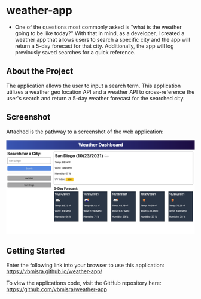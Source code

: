 # weather-app
* One of the questions most commonly asked is "what is the weather going to be like today?" With that in mind, as a developer, I created a weather app that allows users to search a specific city and the app will return a 5-day forecast for that city. Additionally, the app will log previously saved searches for a quick reference.

## About the Project
The application allows the user to input a search term. This application utilizes a weather geo location API and a weather API to cross-reference the user's search and return a 5-day weather forecast for the searched city.

## Screenshot
Attached is the pathway to a screenshot of the web application:

![image info](./weather-app-screenshot.png)

## Getting Started

Enter the following link into your browser to use this application:
https://vbmisra.github.io/weather-app/

To view the applications code, visit the GitHub repository here:
https://github.com/vbmisra/weather-app
